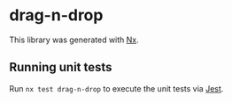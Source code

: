 # drag-n-drop

This library was generated with [Nx](https://nx.dev).

## Running unit tests

Run `nx test drag-n-drop` to execute the unit tests via [Jest](https://jestjs.io).
